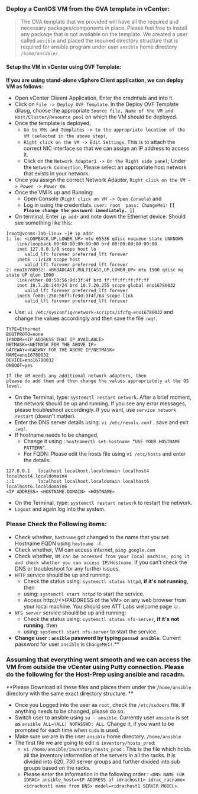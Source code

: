 ### Deploy a CentOS VM from the OVA template in vCenter: 

> The OVA template that we provided will have all the required and necessary packages/components in place. Please feel free to install 
any package that is not available on the template. We created a user called `ansible` and placed the required directory structure 
that is required for ansible program under user `ansible` home directory `/home/ansible/`. 

#### Setup the VM in vCenter using OVF Template:
**If you are using stand-alone vSphere Client application, we can deploy VM as follows:**
* Open vCenter Clieent Application, Enter the credntials and into it.
* Click on `File -> Deploy OVF Template`. In the Deploy OVF Template dilaog, choose the appropriate `Source file, Name of the VM and 
Host/Cluster/Resource pool` on which the VM should be deployed.
* Once the template is deployed, 
  * `Go to VMs and Templates -> to the appropriate location of the VM (selected in the above step)`, 
  * `Right click on the VM -> Edit Settings`. This is to attach the correct NIC interface 
so that we can assign an IP address to access it. 
  * Click on the `Network Adapter1 -> On the Right side panel`; Under the `Network Connection`, Please select 
an appropriate host network that exists in your network.
* Once you assign the correct Network Adapter, `Right click on the VM -> Power -> Power On`.
* Once the VM is up and Running: 
  * Open Console (`Right click on VM -> Open Console`) and 
  * Log in using the credentials. `user: root  pass: ChangeMe1!`
**`[[ Please change the password immediately. ]]`**
* On terminal, Enter `ip addr` and note down the Ethernet device. Should see something like this:
```
[root@vcnms-lab-linux ~]# ip addr
1: lo: <LOOPBACK,UP,LOWER_UP> mtu 65536 qdisc noqueue state UNKNOWN
    link/loopback 00:00:00:00:00:00 brd 00:00:00:00:00:00
    inet 127.0.0.1/8 scope host lo
       valid_lft forever preferred_lft forever
    inet6 ::1/128 scope host
       valid_lft forever preferred_lft forever
2: eno16780032: <BROADCAST,MULTICAST,UP,LOWER_UP> mtu 1500 qdisc mq state UP qlen 1000
    link/ether 00:50:56:9d:3f:4f brd ff:ff:ff:ff:ff:ff
    inet 10.7.20.144/24 brd 10.7.20.255 scope global eno16780032
       valid_lft forever preferred_lft forever
    inet6 fe80::250:56ff:fe9d:3f4f/64 scope link
       valid_lft forever preferred_lft forever
```
* Use: `vi /etc/sysconfig/network-scripts/ifcfg-eno16780032` and change the values accordingly and then save the file `:wq!`.
```
TYPE=Ethernet
BOOTPROTO=none
IPADDR=<IP ADDRESS THAT IP AVAILABLE>
NETMASK=<NETMASK FOR THE ABOVE IP>
GATEWAY=<GAEWAY FOR THE ABOVE IP/NETMASK>
NAME=eno16780032
DEVICE=eno16780032
ONBOOT=yes
```
```
If the VM needs any additional network adapters, then 
please do add them and then change the values appropriately at the OS level. 
```

* On the Terminal, type: `systemctl restart network`. After a brief moment, the network should be up and running. If you see any error messages, please troubleshoot accordingly. If you want, use `service network restart` (doesn't matter).
* Enter the DNS server details using: `vi /etc/resolv.conf` . save and exit `:wq!`.
* If hostname needs to be changed, 
  * Change it using : `hostnamectl set-hostname “USE YOUR HOSTNAME PATTERN”`. 
  * For FQDN: Please edit the hosts file using `vi /etc/hosts` and enter the details:
```
127.0.0.1   localhost localhost.localdomain localhost4 localhost4.localdomain4
::1         localhost localhost.localdomain localhost6 localhost6.localdomain6
<IP ADDRESS> <HOSTNAME.DOMAIN> <HOSTNAME>
``` 
* On the Terminal, type: `systemctl restart network` to restart the network.
* `Logout` and again log into the system.

### Please Check the Following items:

* Check whether, `hostname` got changed to the name that you set. Hostname FQDN using `hostname -f`.
* Check whether, VM can access internet, `ping google.com`
* Check whether, `VM can be accessed from your local machine, ping it and check whether you can access IP/Hostname`. If you can’t check the DNS or troubleshoot for any further issues.
* `HTTP` service should be up and running:
   * Check the status using: `systemctl status httpd`, **if it's not running**, then 
   * using: `systemctl start httpd` to start the service.
   * Access http://<>IPADDRESS of the VM> on any web browser from your local machine. You should see ATT Labs welcome page :relaxed:.
* `NFS server` service should be up and running:
   * Check the status using: `systemctl status nfs-server`, **if it's not running**, then 
   * using: `systemctl start nfs-server` to start the service.   
* **Change user : `ansible` password  by typing `passwd ansible`.** Current password for user `ansible` is `ChangeMe1!`.**

### Assuming that everything went smooth and we can access the VM from outside the vCenter using Putty connection. Please do the following for the Host-Prep using ansible and racadm.

**Please Download all these files and places them under the `/home/ansible` directory with the same exact directory structure. **
* Once you Logged into the user as `root`, check the `/etc/sudoers` file. If anything needs to be changed, please do so.
* Switch user to ansible using `su - ansible`. Currently user `ansible` is set as `ansible ALL=(ALL) NOPASSWD: ALL`. Change it, if you want to be prompted for each time when `sudo` is used.
* Make sure we are in the user `ansible` home directory. `/home/ansible`
* The first file we are going to edit is `inventory/hosts_prod`:
  * `vi /home/ansible/inventory/hosts_prod` : This is the file which holds all the inventory information of the servers in all the racks. It is divided into 620, 730 server groups and further divided into sub groups based on the racks.
  * Please enter the information in the following order : `<DNS NAME FOR IDRAC> ansible_host=<IP ADDRESS of idrachost1> idrac_racname=<idrachost1 name from DNS> model=<idrachost1 SERVER MODEL>`.
  
